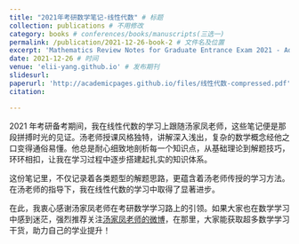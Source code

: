 ```yaml
---
title: "2021年考研数学笔记-线性代数" # 标题
collection: publications # 不用修改
category: books # conferences/books/manuscripts(三选一)
permalink: /publication/2021-12-26-book-2 # 文件名及位置
excerpt: 'Mathematics Review Notes for Graduate Entrance Exam 2021 - Advanced Mathematics' # 简介
date: 2021-12-26 # 时间
venue: 'elii-yang.github.io' # 发布期刊
slidesurl:
paperurl: 'http://academicpages.github.io/files/线性代数-compressed.pdf' # 文章下载链接
citation: 

---
```


2021 年考研备考期间，我在线性代数的学习上跟随汤家凤老师，这些笔记便是那段拼搏时光的见证。汤老师授课风格独特，讲解深入浅出，复杂的数学概念经他之口变得通俗易懂。他总是耐心细致地剖析每一个知识点，从基础理论到解题技巧，环环相扣，让我在学习过程中逐步搭建起扎实的知识体系。

这份笔记里，不仅记录着各类题型的解题思路，更蕴含着汤老师传授的学习方法。在汤老师的指导下，我在线性代数的学习中取得了显著进步。

在此，我衷心感谢汤家凤老师在考研数学学习路上的引领。如果大家也在数学学习中感到迷茫，强烈推荐关注[汤家凤老师的微博](https://weibo.com/n/%E6%95%B0%E5%AD%A6%E6%B1%A4%E5%AE%B6%E5%87%A4)，在那里，大家能获取超多数学学习干货，助力自己的学业提升！
